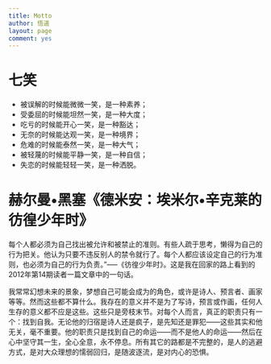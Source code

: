 ```yaml
---
title: Motto
author: 悟道
layout: page
comment: yes
---
```


# 七笑

*	被误解的时候能微微一笑，是一种素养；
*	受委屈的时候能坦然一笑，是一种大度；
*	吃亏的时候能开心一笑，是一种豁达；
*	无奈的时候能达观一笑，是一种境界；
*	危难的时候能泰然一笑，是一种大气；
*	被轻蔑的时候能平静一笑，是一种自信；
*	失恋的时候能轻轻一笑，是一种洒脱。

# 赫尔曼•黑塞《德米安：埃米尔•辛克莱的彷徨少年时》
每个人都必须为自己找出被允许和被禁止的准则。有些人疏于思考，懒得为自己的行为把关。他认为只要不违反别人的禁令就行了。每个人都应该设定自己的行为准则，也必须为自己的行为负责。”&#8212;&#8211;《彷徨少年时》。这是我在回家的路上看到的2012年第14期读者一篇文章中的一句话。

我常常幻想未来的景象，梦想自己可能会成为的角色，或许是诗人、预言者、画家等等。然而这些都不算什么。我存在的意义并不是为了写诗，预言或作画，任何人生存的意义都不应是这些。这些只是旁枝末节。对每个人而言，真正的职责只有一个：找到自我。无论他的归宿是诗人还是疯子，是先知还是罪犯——这些其实和他无关，毫不重要。他的职责只是找到自己的命运——而不是他人的命运——然后在心中坚守其一生，全心全意，永不停息。所有其它的路都是不完整的，是人的逃避方式，是对大众理想的懦弱回归，是随波逐流，是对内心的恐惧。

